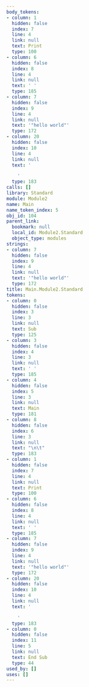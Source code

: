 ```yaml
---
body_tokens:
- column: 1
  hidden: false
  index: 7
  line: 4
  link: null
  text: Print
  type: 100
- column: 6
  hidden: false
  index: 8
  line: 4
  link: null
  text: ' '
  type: 185
- column: 7
  hidden: false
  index: 9
  line: 4
  link: null
  text: '"hello world"'
  type: 172
- column: 20
  hidden: false
  index: 10
  line: 4
  link: null
  text: '

    '
  type: 183
calls: []
library: Standard
module: Module2
name: Main
name_token_index: 5
obj_id: 104
parent_link:
  bookmark: null
  local_id: Module2.Standard
  object_type: modules
strings:
- column: 7
  hidden: false
  index: 9
  line: 4
  link: null
  text: '"hello world"'
  type: 172
title: Main.Module2.Standard
tokens:
- column: 0
  hidden: false
  index: 3
  line: 3
  link: null
  text: Sub
  type: 125
- column: 3
  hidden: false
  index: 4
  line: 3
  link: null
  text: ' '
  type: 185
- column: 4
  hidden: false
  index: 5
  line: 3
  link: null
  text: Main
  type: 181
- column: 8
  hidden: false
  index: 6
  line: 3
  link: null
  text: "\n\t"
  type: 183
- column: 1
  hidden: false
  index: 7
  line: 4
  link: null
  text: Print
  type: 100
- column: 6
  hidden: false
  index: 8
  line: 4
  link: null
  text: ' '
  type: 185
- column: 7
  hidden: false
  index: 9
  line: 4
  link: null
  text: '"hello world"'
  type: 172
- column: 20
  hidden: false
  index: 10
  line: 4
  link: null
  text: '

    '
  type: 183
- column: 0
  hidden: false
  index: 11
  line: 5
  link: null
  text: End Sub
  type: 44
used_by: []
uses: []
---
```

